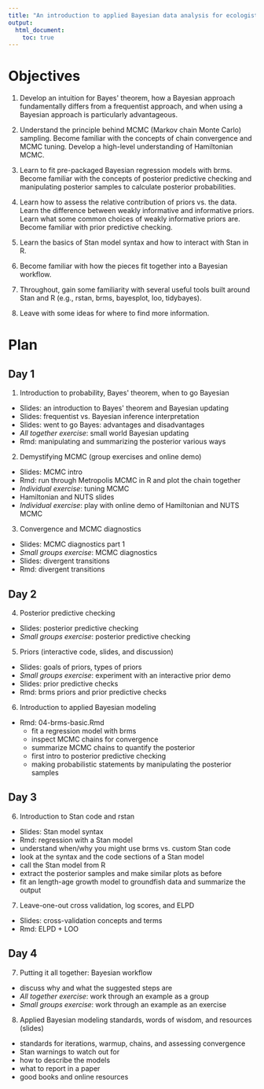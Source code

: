 ```yaml
---
title: "An introduction to applied Bayesian data analysis for ecologists"
output:
  html_document:
    toc: true
---
```


# Objectives

1. Develop an intuition for Bayes' theorem, how a Bayesian approach fundamentally differs from a frequentist approach, and when using a Bayesian approach is particularly advantageous.

2. Understand the principle behind MCMC (Markov chain Monte Carlo) sampling. Become familiar with the concepts of chain convergence and MCMC tuning. Develop a high-level understanding of Hamiltonian MCMC.

3. Learn to fit pre-packaged Bayesian regression models with brms. Become familiar with the concepts of posterior predictive checking and manipulating posterior samples to calculate posterior probabilities.

4. Learn how to assess the relative contribution of priors vs. the data. Learn the difference between weakly informative and informative priors. Learn what some common choices of weakly informative priors are. Become familiar with prior predictive checking.

5. Learn the basics of Stan model syntax and how to interact with Stan in R.

6. Become familiar with how the pieces fit together into a Bayesian workflow.

7. Throughout, gain some familiarity with several useful tools built around Stan and R (e.g., rstan, brms, bayesplot, loo, tidybayes).

6. Leave with some ideas for where to find more information.

# Plan

## Day 1

1. Introduction to probability, Bayes' theorem, when to go Bayesian
  - Slides: an introduction to Bayes' theorem and Bayesian updating
  - Slides: frequentist vs. Bayesian inference interpretation
  - Slides: went to go Bayes: advantages and disadvantages
  - *All together exercise*: small world Bayesian updating
  - Rmd: manipulating and summarizing the posterior various ways

2. Demystifying MCMC (group exercises and online demo)
  - Slides: MCMC intro
  - Rmd: run through Metropolis MCMC in R and plot the chain together
  - *Individual exercise*: tuning MCMC
  - Hamiltonian and NUTS slides
  - *Individual exercise*: play with online demo of Hamiltonian and NUTS MCMC

3. Convergence and MCMC diagnostics
  - Slides: MCMC diagnostics part 1
  - *Small groups exercise*: MCMC diagnostics
  - Slides: divergent transitions
  - Rmd: divergent transitions
  
## Day 2

4. Posterior predictive checking
  - Slides: posterior predictive checking
  - *Small groups exercise*: posterior predictive checking

5. Priors (interactive code, slides, and discussion)
  - Slides: goals of priors, types of priors
  - *Small groups exercise*: experiment with an interactive prior demo
  - Slides: prior predictive checks
  - Rmd: brms priors and prior predictive checks
  
6. Introduction to applied Bayesian modeling
  - Rmd: 04-brms-basic.Rmd
    - fit a regression model with brms 
    - inspect MCMC chains for convergence
    - summarize MCMC chains to quantify the posterior
    - first intro to posterior predictive checking
    - making probabilistic statements by manipulating the  posterior samples

## Day 3

6. Introduction to Stan code and rstan
  - Slides: Stan model syntax
  - Rmd: regression with a Stan model
  - understand when/why you might use brms vs. custom Stan code
  - look at the syntax and the code sections of a Stan model
  - call the Stan model from R
  - extract the posterior samples and make similar plots as before
  - fit an length-age growth model to groundfish data and summarize the output

7. Leave-one-out cross validation, log scores, and ELPD
  - Slides: cross-validation concepts and terms
  - Rmd: ELPD + LOO
  
## Day 4
  
7. Putting it all together: Bayesian workflow
  - discuss why and what the suggested steps are
  - *All together exercise*: work through an example as a group
  - *Small groups exercise*: work through an example as an exercise

8. Applied Bayesian modeling standards, words of wisdom, and resources (slides)
  - standards for iterations, warmup, chains, and assessing convergence
  - Stan warnings to watch out for
  - how to describe the models
  - what to report in a paper
  - good books and online resources
